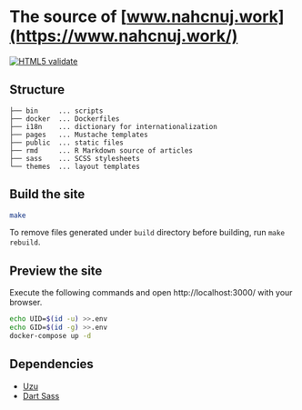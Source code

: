 # The source of [www.nahcnuj.work](https://www.nahcnuj.work/)

[![HTML5 validate](https://github.com/nahcnuj/nahcnuj.github.io/actions/workflows/html5-check.yml/badge.svg?branch=source)](https://github.com/nahcnuj/nahcnuj.github.io/actions/workflows/html5-check.yml)

## Structure

```
├── bin     ... scripts
├── docker  ... Dockerfiles
├── i18n    ... dictionary for internationalization
├── pages   ... Mustache templates
├── public  ... static files
├── rmd     ... R Markdown source of articles
├── sass    ... SCSS stylesheets
└── themes  ... layout templates
```

## Build the site

```sh
make
```

To remove files generated under `build` directory before building, run `make rebuild`.

## Preview the site

Execute the following commands and open http://localhost:3000/ with your browser.

```sh
echo UID=$(id -u) >>.env
echo GID=$(id -g) >>.env
docker-compose up -d
```

## Dependencies

- [Uzu](https://modules.raku.org/dist/Uzu:cpan:SACOMO)
- [Dart Sass](https://sass-lang.com/dart-sass)
